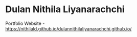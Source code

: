 # Dulan Nithila Liyanarachchi
Portfolio Website - https://nithilald.github.io/dulannithilaliyanarachchi.github.io/
